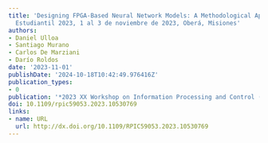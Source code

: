 ```yaml
---
title: 'Designing FPGA-Based Neural Network Models: A Methodological Approach RPIC
  Estudiantil 2023, 1 al 3 de noviembre de 2023, Oberá, Misiones'
authors:
- Daniel Ulloa
- Santiago Murano
- Carlos De Marziani
- Darío Roldos
date: '2023-11-01'
publishDate: '2024-10-18T10:42:49.976416Z'
publication_types:
- 0
publication: '*2023 XX Workshop on Information Processing and Control (RPIC)*'
doi: 10.1109/rpic59053.2023.10530769
links:
- name: URL
  url: http://dx.doi.org/10.1109/RPIC59053.2023.10530769
---
```

